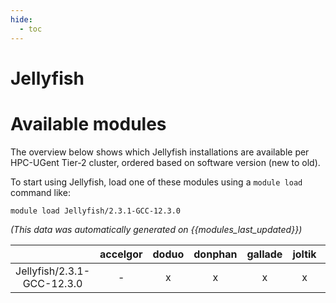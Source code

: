 ```yaml
---
hide:
  - toc
---
```


Jellyfish
=========

# Available modules


The overview below shows which Jellyfish installations are available per HPC-UGent Tier-2 cluster, ordered based on software version (new to old).

To start using Jellyfish, load one of these modules using a `module load` command like:

```shell
module load Jellyfish/2.3.1-GCC-12.3.0
```

*(This data was automatically generated on {{modules_last_updated}})*  

| |accelgor|doduo|donphan|gallade|joltik|shinx|
| :---: | :---: | :---: | :---: | :---: | :---: | :---: |
|Jellyfish/2.3.1-GCC-12.3.0|-|x|x|x|x|x|
